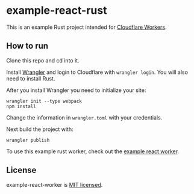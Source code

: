 # example-react-rust

This is an example Rust project intended for [Cloudflare Workers](https://workers.cloudflare.com/).

## How to run

Clone this repo and cd into it.

Install [Wrangler](https://github.com/cloudflare/wrangler) and login to Cloudflare with `wrangler login`. You will also need to install Rust.

After you install Wrangler you need to initialize your site:

```
wrangler init --type webpack
npm install
```

Change the information in `wrangler.toml` with your credentials.

Next build the project with:

```
wrangler publish
```

To use this example rust worker, check out the [example react worker](https://github.com/monroeclinton/example-react-worker).

## License

example-react-worker is [MIT licensed](./LICENSE).
